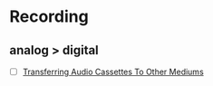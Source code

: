 # Recording

## analog > digital
- [ ] [Transferring Audio Cassettes
To Other Mediums](http://audio-restoration.com/cassette.php)
